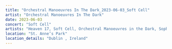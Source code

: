 ```yaml
---
title: "Orchestral Manoeuvres In The Dark_2023-06-03_Soft Cell"
artist: "Orchestral Manoeuvres In The Dark"
date: 2023-06-03
concert: "Soft Cell"
artists: "Heaven 17, Soft Cell, Orchestral Manoeuvres in the Dark, Sophie Ellis-Bextor"
location: "St. Anne’s Park"
location_details: "Dublin , Ireland"
---
```

